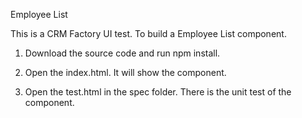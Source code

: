 Employee List

This is a CRM Factory UI test. To build a Employee List component.

1. Download the source code and run npm install.

2. Open the index.html. It will show the component.

3. Open the test.html in the spec folder. There is the unit test of the component.